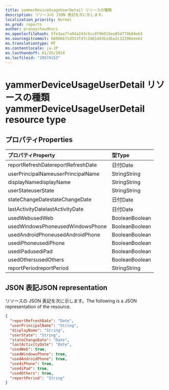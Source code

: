 ```yaml
---
title: yammerDeviceUsageUserDetail リソースの種類
description: リソースの JSON 表記を次に示します。
localization_priority: Normal
ms.prod: reports
author: pranoychaudhuri
ms.openlocfilehash: 5fe3aa7fa9da243c9cc8f9b015ee85d779b84eb3
ms.sourcegitcommit: 66066b71d353fd7c2481d43b1dba2c33390eee61
ms.translationtype: MT
ms.contentlocale: ja-JP
ms.lasthandoff: 01/26/2019
ms.locfileid: "29574153"
---
```

# <a name="yammerdeviceusageuserdetail-resource-type"></a><span data-ttu-id="7ba80-103">yammerDeviceUsageUserDetail リソースの種類</span><span class="sxs-lookup"><span data-stu-id="7ba80-103">yammerDeviceUsageUserDetail resource type</span></span>

## <a name="properties"></a><span data-ttu-id="7ba80-104">プロパティ</span><span class="sxs-lookup"><span data-stu-id="7ba80-104">Properties</span></span>

| <span data-ttu-id="7ba80-105">プロパティ</span><span class="sxs-lookup"><span data-stu-id="7ba80-105">Property</span></span>          | <span data-ttu-id="7ba80-106">型</span><span class="sxs-lookup"><span data-stu-id="7ba80-106">Type</span></span>    |
| :---------------- | :------ |
| <span data-ttu-id="7ba80-107">reportRefreshDate</span><span class="sxs-lookup"><span data-stu-id="7ba80-107">reportRefreshDate</span></span> | <span data-ttu-id="7ba80-108">日付</span><span class="sxs-lookup"><span data-stu-id="7ba80-108">Date</span></span>    |
| <span data-ttu-id="7ba80-109">userPrincipalName</span><span class="sxs-lookup"><span data-stu-id="7ba80-109">userPrincipalName</span></span> | <span data-ttu-id="7ba80-110">String</span><span class="sxs-lookup"><span data-stu-id="7ba80-110">String</span></span>  |
| <span data-ttu-id="7ba80-111">displayName</span><span class="sxs-lookup"><span data-stu-id="7ba80-111">displayName</span></span>       | <span data-ttu-id="7ba80-112">String</span><span class="sxs-lookup"><span data-stu-id="7ba80-112">String</span></span>  |
| <span data-ttu-id="7ba80-113">userState</span><span class="sxs-lookup"><span data-stu-id="7ba80-113">userState</span></span>         | <span data-ttu-id="7ba80-114">String</span><span class="sxs-lookup"><span data-stu-id="7ba80-114">String</span></span>  |
| <span data-ttu-id="7ba80-115">stateChangeDate</span><span class="sxs-lookup"><span data-stu-id="7ba80-115">stateChangeDate</span></span>   | <span data-ttu-id="7ba80-116">日付</span><span class="sxs-lookup"><span data-stu-id="7ba80-116">Date</span></span>    |
| <span data-ttu-id="7ba80-117">lastActivityDate</span><span class="sxs-lookup"><span data-stu-id="7ba80-117">lastActivityDate</span></span>  | <span data-ttu-id="7ba80-118">日付</span><span class="sxs-lookup"><span data-stu-id="7ba80-118">Date</span></span>    |
| <span data-ttu-id="7ba80-119">usedWeb</span><span class="sxs-lookup"><span data-stu-id="7ba80-119">usedWeb</span></span>           | <span data-ttu-id="7ba80-120">Boolean</span><span class="sxs-lookup"><span data-stu-id="7ba80-120">Boolean</span></span> |
| <span data-ttu-id="7ba80-121">usedWindowsPhone</span><span class="sxs-lookup"><span data-stu-id="7ba80-121">usedWindowsPhone</span></span>  | <span data-ttu-id="7ba80-122">Boolean</span><span class="sxs-lookup"><span data-stu-id="7ba80-122">Boolean</span></span> |
| <span data-ttu-id="7ba80-123">usedAndroidPhone</span><span class="sxs-lookup"><span data-stu-id="7ba80-123">usedAndroidPhone</span></span>  | <span data-ttu-id="7ba80-124">Boolean</span><span class="sxs-lookup"><span data-stu-id="7ba80-124">Boolean</span></span> |
| <span data-ttu-id="7ba80-125">usediPhone</span><span class="sxs-lookup"><span data-stu-id="7ba80-125">usediPhone</span></span>        | <span data-ttu-id="7ba80-126">Boolean</span><span class="sxs-lookup"><span data-stu-id="7ba80-126">Boolean</span></span> |
| <span data-ttu-id="7ba80-127">usediPad</span><span class="sxs-lookup"><span data-stu-id="7ba80-127">usediPad</span></span>          | <span data-ttu-id="7ba80-128">Boolean</span><span class="sxs-lookup"><span data-stu-id="7ba80-128">Boolean</span></span> |
| <span data-ttu-id="7ba80-129">usedOthers</span><span class="sxs-lookup"><span data-stu-id="7ba80-129">usedOthers</span></span>        | <span data-ttu-id="7ba80-130">Boolean</span><span class="sxs-lookup"><span data-stu-id="7ba80-130">Boolean</span></span> |
| <span data-ttu-id="7ba80-131">reportPeriod</span><span class="sxs-lookup"><span data-stu-id="7ba80-131">reportPeriod</span></span>      | <span data-ttu-id="7ba80-132">String</span><span class="sxs-lookup"><span data-stu-id="7ba80-132">String</span></span>  |

## <a name="json-representation"></a><span data-ttu-id="7ba80-133">JSON 表記</span><span class="sxs-lookup"><span data-stu-id="7ba80-133">JSON representation</span></span>

<span data-ttu-id="7ba80-134">リソースの JSON 表記を次に示します。</span><span class="sxs-lookup"><span data-stu-id="7ba80-134">The following is a JSON representation of the resource.</span></span>

<!-- {
  "blockType": "resource",
  "@odata.type": "microsoft.graph.yammerDeviceUsageUserDetail"
} -->

```json
{
  "reportRefreshDate": "Date", 
  "userPrincipalName": "String", 
  "displayName": "String", 
  "userState": "String", 
  "stateChangeDate": "Date", 
  "lastActivityDate": "Date", 
  "usedWeb": true, 
  "usedWindowsPhone": true, 
  "usedAndroidPhone": true, 
  "usediPhone": true, 
  "usediPad": true, 
  "usedOthers": true, 
  "reportPeriod": "String"
}
```
